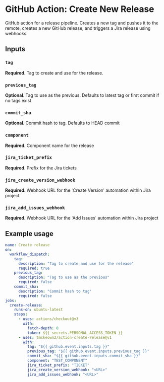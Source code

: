 # GitHub Action: Create New Release

GitHub action for a release pipeline. Creates a new tag and pushes it to the remote, creates a new GitHub release, and triggers a Jira release using webhooks.

## Inputs

### `tag`
**Required**. Tag to create and use for the release.

### `previous_tag`
**Optional**. Tag to use as the previous. Defaults to latest tag or first commit if no tags exist

### `commit_sha`
**Optional**. Commit hash to tag. Defaults to HEAD commit

### `component`
**Required**. Component name for the release

### `jira_ticket_prefix`
**Required**. Prefix for the Jira tickets

### `jira_create_version_webhook`
**Required**. Webhook URL for the 'Create Version' automation within Jira project

### `jira_add_issues_webhook`
**Required**. Webhook URL for the 'Add Issues' automation within Jira project

## Example usage
```yml
name: Create release
on:
  workflow_dispatch:
    tag: 
      description: "Tag to create and use for the release"
      required: true
    previous_tag:
      description: "Tag to use as the previous"
      required: false
    commit_sha:
      description: "Commit hash to tag"
      required: false
jobs:
  create-release:
    runs-on: ubuntu-latest
    steps:
      - uses: actions/checkout@v3
        with:
          fetch-depth: 0
          token: ${{ secrets.PERSONAL_ACCESS_TOKEN }}
      - uses: tmckeown2/action-create-release@v1
        with:
          tag: "${{ github.event.inputs.tag }}"
          previous_tag: "${{ github.event.inputs.previous_tag }}"
          commit_sha: "${{ github.event.inputs.commit_sha }}"
          component: "TEST_COMPONENT"
          jira_ticket_prefix: "TICKET"
          jira_create_version_webhook: "<URL>"
          jira_add_issues_webhook: "<URL>"
```
